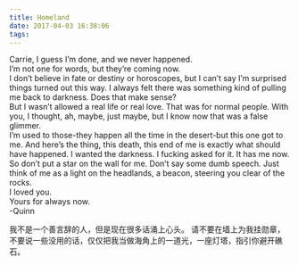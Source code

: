 ```yaml
---
title: Homeland
date: 2017-04-03 16:38:06
tags:
---
```


Carrie,
I guess I’m done, and we never happened.  
I’m not one for words, but they’re coming now.  
I don’t believe in fate or destiny or horoscopes, but I can’t say I’m surprised things turned out this way. I always felt there was something kind of pulling me back to darkness. Does that make sense?  
But I wasn’t allowed a real life or real love. That was for normal people. With you, I thought, ah, maybe, just maybe, but I know now that was a false glimmer.  
I’m used to those-they happen all the time in the desert-but this one got to me. And here’s the thing, this death, this end of me is exactly what should have happened. I wanted the darkness. I fucking asked for it. It has me now.  
So don’t put a star on the wall for me. Don’t say some dumb speech. Just think of me as a light on the headlands, a beacon, steering you clear of the rocks.  
I loved you.  
Yours for always now.  
-Quinn


我不是一个善言辞的人，但是现在很多话涌上心头。
请不要在墙上为我挂勋章，不要说一些没用的话，仅仅把我当做海角上的一道光，一座灯塔，指引你避开礁石。

